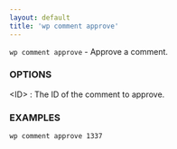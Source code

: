 ```yaml
---
layout: default
title: 'wp comment approve'
---
```


`wp comment approve` - Approve a comment.

### OPTIONS

&lt;ID&gt;
: The ID of the comment to approve.

### EXAMPLES

    wp comment approve 1337

